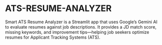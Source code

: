 # ATS-RESUME-ANALYZER
Smart ATS Resume Analyzer is a Streamlit app that uses Google’s Gemini AI to evaluate resumes against job descriptions. It provides a JD match score, missing keywords, and improvement tips—helping job seekers optimize resumes for Applicant Tracking Systems (ATS).

